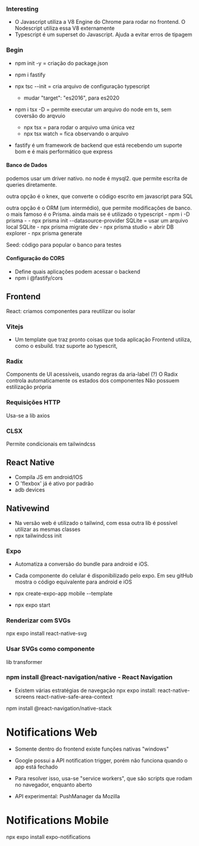 ### Interesting
- O Javascript utiliza a V8 Engine do Chrome para  rodar no frontend. O Nodescript utiliza essa V8 externamente
- Typescript é um superset do Javascript. Ajuda a evitar erros de tipagem

### Begin
- npm init -y = criação do package.json
- npm i fastify
- npx tsc --init = cria arquivo de configuração typescript
	- mudar "target": "es2016", para es2020    
	
- npm i tsx -D = permite executar um arquivo do node em ts, sem coversão do arqvuio
	- npx tsx <file> = para rodar o arquivo uma única vez
	- npx tsx watch <file> = fica observando o arquivo

- fastify é um framework de backend que está recebendo um suporte bom e é mais performático que express

#### Banco de Dados
podemos usar um driver nativo. no node é mysql2. que permite escrita de queries diretamente.

outra opção é o knex, que converte o código escrito em javascript para SQL

outra opção é o ORM (um intermédio), que permite modificações de banco. o mais famoso é o Prisma. ainda mais se é utilizado o typescript
	- npm i -D prisma
	- 
	- npx prisma init --datasource-provider SQLite = usar um arquivo local SQLite
	- npx prisma migrate dev
	- npx prisma studio = abrir DB explorer
	- npx prisma generate

Seed: código para popular o banco para testes

#### Configuração do CORS
 - Define quais aplicações podem acessar o backend
 - npm i @fastify/cors



## Frontend

React: criamos componentes para reutilizar ou isolar 

### Vitejs
 - Um template que traz pronto coisas que toda aplicação Frontend utiliza, como o esbuild. traz suporte ao typescrit,

### Radix
Components de UI acessíveis, usando regras da aria-label (?)
O Radix controla automaticamente os estados dos componentes
Não possuem estilização própria

### Requisições HTTP
Usa-se a lib axios

### CLSX
Permite condicionais em tailwindcss

## React Native
- Compila JS em android/IOS
- O 'flexbox' já é ativo por padrão
- adb devices

## Nativewind
- Na versão web é utilizado o tailwind, com essa outra lib é possível utilizar as mesmas classes
- npx tailwindcss init

### Expo
- Automatiza a conversão do bundle para android e iOS. 
- Cada componente do celular é disponibilizado pelo expo. Em seu gitHub mostra o código equivalente para 
android e iOS

- npx create-expo-app mobile --template
- npx expo start

### Renderizar com SVGs
npx expo install react-native-svg

### Usar SVGs como componente
lib transformer


### npm install @react-navigation/native - React Navigation
- Existem várias estratégias de navegação
npx expo install:
react-native-screens
react-native-safe-area-context

npm install
@react-navigation/native-stack

# Notifications Web

- Somente dentro do frontend existe funções nativas "windows"
- Google possui a API notification trigger, porém não funciona quando o app está fechado
- Para resolver isso, usa-se "service workers", que são scripts que rodam no navegador, enquanto aberto

- API experimental: PushManager da Mozilla

# Notifications Mobile
npx expo install expo-notifications
